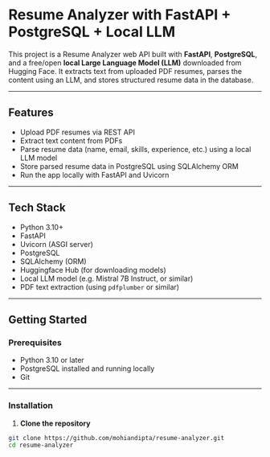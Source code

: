 # Resume Analyzer with FastAPI + PostgreSQL + Local LLM

This project is a Resume Analyzer web API built with **FastAPI**, **PostgreSQL**, and a free/open **local Large Language Model (LLM)** downloaded from Hugging Face. It extracts text from uploaded PDF resumes, parses the content using an LLM, and stores structured resume data in the database.

---

## Features

- Upload PDF resumes via REST API
- Extract text content from PDFs
- Parse resume data (name, email, skills, experience, etc.) using a local LLM model
- Store parsed resume data in PostgreSQL using SQLAlchemy ORM
- Run the app locally with FastAPI and Uvicorn

---

## Tech Stack

- Python 3.10+
- FastAPI
- Uvicorn (ASGI server)
- PostgreSQL
- SQLAlchemy (ORM)
- Huggingface Hub (for downloading models)
- Local LLM model (e.g. Mistral 7B Instruct, or similar)
- PDF text extraction (using `pdfplumber` or similar)

---

## Getting Started

### Prerequisites

- Python 3.10 or later
- PostgreSQL installed and running locally
- Git

---

### Installation

1. **Clone the repository**

```bash
git clone https://github.com/mohiandipta/resume-analyzer.git
cd resume-analyzer
